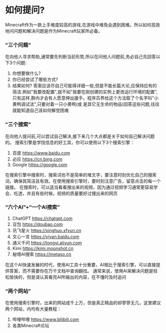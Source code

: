 # 如何提问?
Minecraft作为一款上手难度较高的游戏,在游戏中难免会遇到困难。所以如何高效地问问题和解决问题是作为Minecraft玩家所必备。

### "三个问题"
在向他人寻求帮助,通常要先判断当前形势,所以在问他人问题前,务必自己先回答以下3个问题:
1. 你想要做什么?
2. 你已经尝试了哪些方式?
3. 结果如何?
答案应该尽自己可能得详细一些,但是不能长篇大论,应保持应有的简洁.例如"我要改配置",就不如"我要在刚创建的实例上更改运行环境的配置",只有这样,群内才会有人愿意伸出援手。程序员界给这个方法取了个名字叫"小黄鸭调试法",只要对着一只小黄鸭(或
是其它无生命的物品)回答这些问题,往往就能知道自己该如何解觉困难

### "三个搜索"
在向他人提问前,可以尝试自己解决,接下来几个大点都是关于如何自己解决问题的。
搜索引擎是学找信息的好工具，你可以使用以下3个搜索引擎：
1. 百度 https://www.baidu.com 
2. 必应 https://cn.bing.com
3. Google https://google.com

在搜索引擎中搜索时，搜索词也不是简单的堆文字，要注意时刻优化自己的搜索词，确保其简洁且有效。在使用搜索引擎时，要时刻注意广告，留意点击的每一个链接。
在搜索时，可以适当看看搜出来的视频，因为通过视频学习通常更容易学会、吃透，并且有些时候，视频的质量要好过搜出来的网页

### “六个AI”+“一个AI搜索”
1. ChatGPT https://chatgpt.com
2. 豆包 https://doubao.com
3. 讯飞星火 https://xinghuo.xfyun.cn
4. 文心一言 https://yiyan.baidu.com
5. 通义千问 https://tongyi.aliyun.com
6. Kimi https://kimi.moonshot.cn
7. 秘塔AI搜索 https://metaso.cn

在这个AI快速发展的时代，使用AI工具十分重要，AI相比于搜索引擎，可以直接提供答案，而不需要你在万千文档中查询翻找。
通常来说，使用AI来解决问题是轻松愉快的，但是请认真看完AI所输出的内容，在不懂时及时追问

### “两个网站”
在使用搜索引擎时，出来的网站成千上万，但是真正精品的却寥寥无几，这里建议两个网站，内均有大量教程：
1. 哔哩哔哩 https://www.bilibili.com
2. 各类Minecraft论坛
